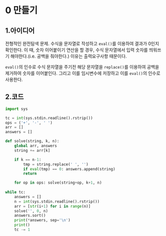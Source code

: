 # 0 만들기

## 1.아이디어

전형적인 완전탐색 문제. 수식을 문자열로 작성하고 `eval()`를 이용하여 결과가 0인지 확인한다. 이 때,  숫자 이어붙이기 연산을 할 경우, 수식 문자열에서 입력 숫자를 띄워쓰기 해야한다.(i.e. 공백을 줘야한다.) 이유는 출력요구사항 때문이다. <br/>

 `eval()`의 인수로 수식 문자열을 주기전 해당 문자열을 `replace()`를 이용하여 공백을 제거하여 숫자를 이어붙인다. 그리고 이를 임시변수에 저장하고 이를 `eval()`의 인수로 사용한다.<br/>



## 2.코드

```python
import sys

tc = int(sys.stdin.readline().rstrip())
ops = ('+', '-', ' ')
arr = []
answers = []

def solve(string, k, n):
    global arr, answers
    string += arr[k]

    if k == n-1:
        tmp = string.replace(' ', '')
        if eval(tmp) == 0: answers.append(string)
        return

    for op in ops: solve(string+op, k+1, n)
    
while tc:
    answers = []
    n = int(sys.stdin.readline().rstrip())
    arr = [str(i+1) for i in range(n)]
    solve('', 0, n)
    answers.sort()
    print(*answers, sep='\n')
    print()
    tc -= 1
```

